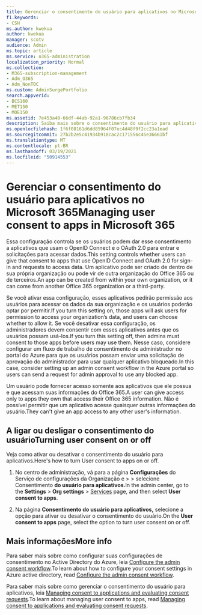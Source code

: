 ```yaml
---
title: Gerenciar o consentimento do usuário para aplicativos no Microsoft 365
f1.keywords:
- CSH
ms.author: kwekua
author: kwekua
manager: scotv
audience: Admin
ms.topic: article
ms.service: o365-administration
localization_priority: Normal
ms.collection:
- M365-subscription-management
- Adm_O365
- Adm_NonTOC
ms.custom: AdminSurgePortfolio
search.appverid:
- BCS160
- MET150
- MOE150
ms.assetid: 7e453a40-66df-44ab-92a1-96786cb7fb34
description: Saiba mais sobre o consentimento do usuário para aplicativos e como ativos para permitir que aplicativos de terceiros acessem as informações do Microsoft 365 dos usuários.
ms.openlocfilehash: 1f6f08161d6dd85964f07ec4d48f9f2cc23a1ead
ms.sourcegitcommit: 27b2b2e5c41934b918cac2c171556c45e36661bf
ms.translationtype: MT
ms.contentlocale: pt-BR
ms.lasthandoff: 03/19/2021
ms.locfileid: "50914553"
---
```

# <a name="managing-user-consent-to-apps-in-microsoft-365"></a><span data-ttu-id="ac2fe-103">Gerenciar o consentimento do usuário para aplicativos no Microsoft 365</span><span class="sxs-lookup"><span data-stu-id="ac2fe-103">Managing user consent to apps in Microsoft 365</span></span>

<span data-ttu-id="ac2fe-104">Essa configuração controla se os usuários podem dar esse consentimento a aplicativos que usam o OpenID Connect e o OAuth 2.0 para entrar e solicitações para acessar dados.</span><span class="sxs-lookup"><span data-stu-id="ac2fe-104">This setting controls whether users can give that consent to apps that use OpenID Connect and OAuth 2.0 for sign-in and requests to access data.</span></span> <span data-ttu-id="ac2fe-105">Um aplicativo pode ser criado de dentro de sua própria organização ou pode vir de outra organização do Office 365 ou de terceiros.</span><span class="sxs-lookup"><span data-stu-id="ac2fe-105">An app can be created from within your own organization, or it can come from another Office 365 organization or a third-party.</span></span>

<span data-ttu-id="ac2fe-106">Se você ativar essa configuração, esses aplicativos pedirão permissão aos usuários para acessar os dados da sua organização e os usuários poderão optar por permitir.</span><span class="sxs-lookup"><span data-stu-id="ac2fe-106">If you turn this setting on, those apps will ask users for permission to access your organization’s data, and users can choose whether to allow it.</span></span> <span data-ttu-id="ac2fe-107">Se você desativar essa configuração, os administradores devem consentir com esses aplicativos antes que os usuários possam usá-los.</span><span class="sxs-lookup"><span data-stu-id="ac2fe-107">If you turn this setting off, then admins must consent to those apps before users may use them.</span></span> <span data-ttu-id="ac2fe-108">Nesse caso, considere configurar um fluxo de trabalho de consentimento de administrador no portal do Azure para que os usuários possam enviar uma solicitação de aprovação do administrador para usar qualquer aplicativo bloqueado.</span><span class="sxs-lookup"><span data-stu-id="ac2fe-108">In this case, consider setting up an admin consent workflow in the Azure portal so users can send a request for admin approval to use any blocked app.</span></span>

<span data-ttu-id="ac2fe-109">Um usuário pode fornecer acesso somente aos aplicativos que ele possua e que acessam suas informações do Office 365.</span><span class="sxs-lookup"><span data-stu-id="ac2fe-109">A user can give access only to apps they own that access their Office 365 information.</span></span> <span data-ttu-id="ac2fe-110">Não é possível permitir que um aplicativo acesse quaisquer outras informações do usuário.</span><span class="sxs-lookup"><span data-stu-id="ac2fe-110">They can't give an app access to any other user's information.</span></span>

## <a name="turning-user-consent-on-or-off"></a><span data-ttu-id="ac2fe-111">A ligar ou desligar o consentimento do usuário</span><span class="sxs-lookup"><span data-stu-id="ac2fe-111">Turning user consent on or off</span></span>
<span data-ttu-id="ac2fe-112"><a name="__toc379982114"> </a></span><span class="sxs-lookup"><span data-stu-id="ac2fe-112"><a name="__toc379982114"> </a></span></span>

<span data-ttu-id="ac2fe-113">Veja como ativar ou desativar o consentimento do usuário para aplicativos.</span><span class="sxs-lookup"><span data-stu-id="ac2fe-113">Here's how to turn User consent to apps on or off.</span></span>

1. <span data-ttu-id="ac2fe-114">No centro de administração, vá para a página **Configurações** do Serviço de configurações da Organização e \>   >  [](https://go.microsoft.com/fwlink/p/?linkid=2053743) selecione Consentimento **do usuário para aplicativos.**</span><span class="sxs-lookup"><span data-stu-id="ac2fe-114">In the admin center, go to the **Settings** \> **Org settings** > [Services](https://go.microsoft.com/fwlink/p/?linkid=2053743) page, and then select **User consent to apps**.</span></span>

2. <span data-ttu-id="ac2fe-115">Na página **Consentimento do usuário para aplicativos,** selecione a opção para ativar ou desativar o consentimento do usuário.</span><span class="sxs-lookup"><span data-stu-id="ac2fe-115">On the **User consent to apps** page, select the option to turn user consent on or off.</span></span>

## <a name="more-info"></a><span data-ttu-id="ac2fe-116">Mais informações</span><span class="sxs-lookup"><span data-stu-id="ac2fe-116">More info</span></span>
<span data-ttu-id="ac2fe-117"><a name="__toc379982114"> </a></span><span class="sxs-lookup"><span data-stu-id="ac2fe-117"><a name="__toc379982114"> </a></span></span>

<span data-ttu-id="ac2fe-118">Para saber mais sobre como configurar suas configurações de consentimento no Active Directory do Azure, leia [Configure the admin consent workflow](/azure/active-directory/manage-apps/configure-admin-consent-workflow).</span><span class="sxs-lookup"><span data-stu-id="ac2fe-118">To learn about how to configure your consent settings in Azure active directory, read [Configure the admin consent workflow](/azure/active-directory/manage-apps/configure-admin-consent-workflow).</span></span>

<span data-ttu-id="ac2fe-119">Para saber mais sobre como gerenciar o consentimento do usuário para aplicativos, leia [Managing consent to applications and evaluating consent requests](/azure/active-directory/manage-apps/manage-consent-requests).</span><span class="sxs-lookup"><span data-stu-id="ac2fe-119">To learn about managing user consent to apps, read [Managing consent to applications and evaluating consent requests](/azure/active-directory/manage-apps/manage-consent-requests).</span></span>
